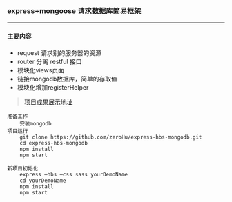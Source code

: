 ### express+mongoose 请求数据库简易框架
------
#### 主要内容
* request 请求别的服务器的资源
* router 分离 restful 接口
* 模块化views页面
* 链接mongodb数据库，简单的存取值
* 模块化增加registerHelper

> [项目成果展示地址](http://www.zeroyh.cn)


```
准备工作
    安装mongodb
项目运行
    git clone https://github.com/zeroHu/express-hbs-mongodb.git
    cd express-hbs-mongodb
    npm install
    npm start
```

```
新项目初始化
    express –hbs –css sass yourDemoName
    cd yourDemoName
    npm install
    npm start
```
